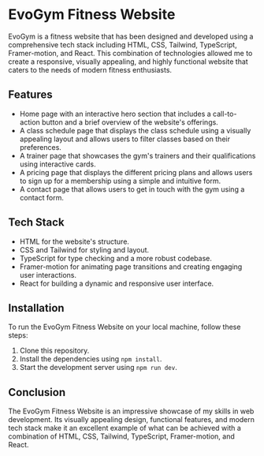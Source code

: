 # EvoGym Fitness Website

EvoGym is a fitness website that has been designed and developed using a comprehensive tech stack including HTML, CSS, Tailwind, TypeScript, Framer-motion, and React. This combination of technologies allowed me to create a responsive, visually appealing, and highly functional website that caters to the needs of modern fitness enthusiasts.

## Features

- Home page with an interactive hero section that includes a call-to-action button and a brief overview of the website's offerings.
- A class schedule page that displays the class schedule using a visually appealing layout and allows users to filter classes based on their preferences.
- A trainer page that showcases the gym's trainers and their qualifications using interactive cards.
- A pricing page that displays the different pricing plans and allows users to sign up for a membership using a simple and intuitive form.
- A contact page that allows users to get in touch with the gym using a contact form.

## Tech Stack

- HTML for the website's structure.
- CSS and Tailwind for styling and layout.
- TypeScript for type checking and a more robust codebase.
- Framer-motion for animating page transitions and creating engaging user interactions.
- React for building a dynamic and responsive user interface.

## Installation

To run the EvoGym Fitness Website on your local machine, follow these steps:

1. Clone this repository.
2. Install the dependencies using `npm install`.
3. Start the development server using `npm run dev`.

## Conclusion

The EvoGym Fitness Website is an impressive showcase of my skills in web development. Its visually appealing design, functional features, and modern tech stack make it an excellent example of what can be achieved with a combination of HTML, CSS, Tailwind, TypeScript, Framer-motion, and React.
